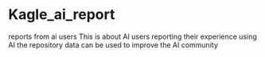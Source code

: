 # Kagle_ai_report
reports from ai users 
This is about AI users reporting their experience using AI
the repository data can be used to improve the AI community
